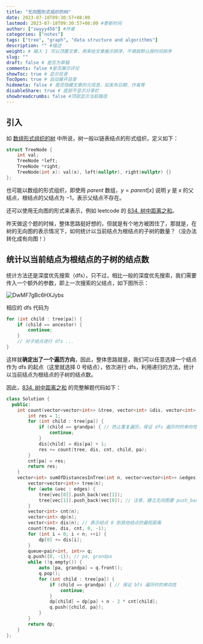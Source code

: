 ```yaml
---
title: "无向图形式组织的树"
date: 2023-07-18T09:30:57+08:00
lastmod: 2023-07-18T09:30:57+08:00 #更新时间
author: ["zwyyy456"] #作者
categories: ["notes"]
tags: ["tree", "graph", "data structure and algorithms"]
description: "" #描述
weight: # 输入 1 可以顶置文章，用来给文章展示排序，不填就默认按时间排序
slug: ""
draft: false # 是否为草稿
comments: false #是否展示评论
showToc: true # 显示目录
TocOpen: true # 自动展开目录
hidemeta: false # 是否隐藏文章的元信息，如发布日期、作者等
disableShare: true # 底部不显示分享栏
showbreadcrumbs: false #顶部显示当前路径
---
```

## 引入
如 [数组形式组织的树](https://blog.zwyyy456.tech/zh/posts/tech/tree_in_array/) 中所说，树一般以链表结点的形式组织，定义如下：

```cpp
struct TreeNode {
    int val;
    TreeNode *left;
    TreeNode *right;
    TreeNode(int x): val(x), left(nullptr), right(nullptr) {}
};
```

也可能以数组的形式组织，即使用 $parent$ 数组，$y = parent[x]$ 说明 $y$ 是 $x$ 的父结点，根结点的父结点为 $-1$，表示父结点不存在。

还可以使用无向图的形式来表示，例如 leetcode 的 [834. 树中距离之和](https://leetcode.cn/problems/sum-of-distances-in-tree/)。

昨天做这个题的时候，整体思路挺好想的，但就是有个地方被困住了，那就是，在树的无向图的表示情况下，如何统计以当前结点为根结点的子树的数量？（没办法转化成有向图！）

## 统计以当前结点为根结点的子树的结点数

统计方法还是深度优先搜索（dfs），只不过，相比一般的深度优先搜索，我们需要传入一个额外的参数，即上一次搜索的父结点，如下图所示：

![DwMF7gBc6HXJybs](https://pic-upyun.zwyyy456.tech/smms/2023-12-26-065832.jpg)

相应的 dfs 代码为

```cpp
for (int child : tree[pa]) {
    if (child == ancestor) {
        continue;
    }
    // 对子结点进行 dfs ...
}
```

这样就**确定出了一个遍历方向**，因此，整体思路就是，我们可以任意选择一个结点作为 dfs 的起点（这里就选择 $0$ 号结点），依次进行 dfs，利用递归的方法，统计以当前结点为根结点的子树的结点数。

因此，[834. 树中距离之和](https://leetcode.cn/problems/sum-of-distances-in-tree/) 的完整解题代码如下：

```cpp
class Solution {
  public:
    int count(vector<vector<int>> &tree, vector<int> &dis, vector<int> &cnt, int pa, int grandpa) {
        int res = 1;
        for (int child : tree[pa]) {
            if (child == grandpa) { // 防止重复遍历，保证 dfs 遍历时的单向性
                continue;
            }
            dis[child] = dis[pa] + 1;
            res += count(tree, dis, cnt, child, pa);
        }
        cnt[pa] = res;
        return res;
    }
    vector<int> sumOfDistancesInTree(int n, vector<vector<int>> &edges) {
        vector<vector<int>> tree(n);
        for (auto &vec : edges) {
            tree[vec[0]].push_back(vec[1]);
            tree[vec[1]].push_back(vec[0]); // 注意，建立无向图要 push_back 两次！
        }
        vector<int> cnt(n);
        vector<int> dp(n);
        vector<int> dis(n); // 表示结点 0 到其他结点的最短距离
        count(tree, dis, cnt, 0, -1);
        for (int i = 0; i < n; ++i) {
            dp[0] += dis[i];
        }
        queue<pair<int, int>> q;
        q.push({0, -1}); // pa, grandpa
        while (!q.empty()) {
            auto [pa, grandpa] = q.front();
            q.pop();
            for (int child : tree[pa]) {
                if (child == grandpa) { // 保证 bfs 遍历时的单向性
                    continue;
                }
                dp[child] = dp[pa] + n - 2 * cnt[child];
                q.push({child, pa});
            }
        }
        return dp;
    }
};
```


